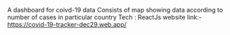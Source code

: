 A dashboard for coivd-19 data
Consists of map showing data according to number of cases in particular country
Tech : ReactJs
website link:-https://covid-19-tracker-dec29.web.app/
